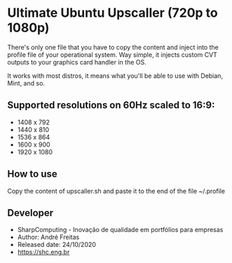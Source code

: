 # Ultimate Ubuntu Upscaller (720p to 1080p)

There's only one file that you have to copy the content and inject into the profile file of your operational system. Way simple, it injects custom CVT outputs to your graphics card handler in the OS. 

It works with most distros, it means what you'll be able to use with Debian, Mint, and so.

## Supported resolutions on 60Hz scaled to 16:9:
- 1408 x 792
- 1440 x 810
- 1536 x 864
- 1600 x 900
- 1920 x 1080

## How to use

Copy the content of upscaller.sh and paste it to the end of the file ~/.profile

## Developer
- SharpComputing - Inovação de qualidade em portfólios para empresas
- Author: André Freitas
- Released date: 24/10/2020
- https://shc.eng.br
